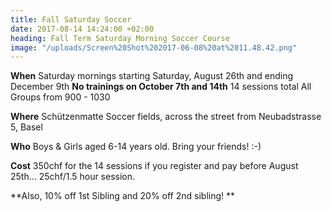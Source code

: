 ```yaml
---
title: Fall Saturday Soccer
date: 2017-08-14 14:24:00 +02:00
heading: Fall Term Saturday Morning Soccer Course
image: "/uploads/Screen%20Shot%202017-06-08%20at%2011.48.42.png"
---
```


**When**
Saturday mornings starting Saturday, August 26th and ending December 9th
**No trainings on October 7th and 14th**
14 sessions total
All Groups from 900 - 1030

**Where**
Schützenmatte Soccer fields, across the street from Neubadstrasse 5, Basel

**Who**
Boys & Girls aged 6-14 years old. Bring your friends! :-)

**Cost**
350chf for the 14 sessions if you register and pay before August 25th... 25chf/1.5 hour session.

**Also, 10% off 1st Sibling and 20% off 2nd sibling!
**